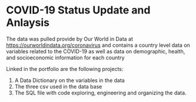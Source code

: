 # COVID-19 Status Update and Anlaysis 
The data was pulled provide by Our World in Data at https://ourworldindata.org/coronavirus
and contains a country level data on variables related to the COVID-19 as well as 
data on demographic, health, and socioeconomic information for each country

Linked in the portfolio are the following projects:
1. A Data Dictionary on the variables in the data
2. The three csv used in the data base 
3. The SQL file with code exploring, engineering and organizing the data. 
